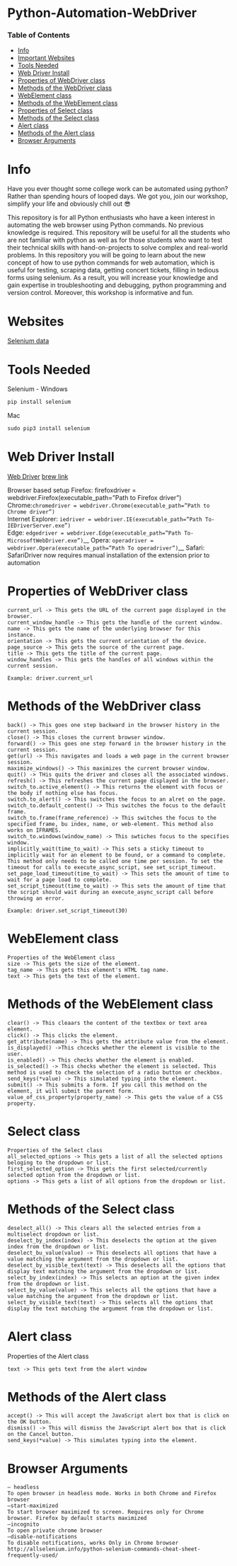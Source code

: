 # Python-Automation-WebDriver

### Table of Contents
- [Info](#Info)
- [Important Websites](#Websites)
- [Tools Needed](#Tools-Needed)
- [Web Driver Install](#Web-Driver-Install)
- [Properties of WebDriver class](#Properties-of-WebDriver-class)
- [Methods of the WebDriver class](#Methods-of-the-WebDriver-class)
- [WebElement class](#WebElement-class)
- [Methods of the WebElement class](#Methods-of-the-WebElement-class)
- [Properties of Select class](#Select-class)
- [Methods of the Select class](#Methods-of-the-Select-class)
- [Alert class](#Alert-class)
- [Methods of the Alert class](#Methods-of-the-Alert-class)
- [Browser Arguments](#Browser-Arguments)

# Info
Have you ever thought some college work can be automated using python? Rather than spending hours of looped days.  We got you, join our workshop, simplify your life and obviously chill out 😎  

This repository is for all Python enthusiasts who have a keen interest in automating the web browser using Python commands. No previous knowledge is required.  This repository will be useful for all the students who are not familiar with python as well as for those students who want to test their technical skills with hand-on-projects to solve complex and real-world problems. In this repository you will be going to learn about the new concept of how to use python commands for web automation, which is useful for testing, scraping data, getting concert tickets, filling in tedious forms using selenium. As a result, you will increase your knowledge and gain expertise in troubleshooting and debugging, python programming and version control. Moreover, this workshop is informative and fun.

# Websites
[Selenium data](https://selenium-python.readthedocs.io)


# Tools Needed
Selenium - 
Windows
``` py
pip install selenium
```

Mac
``` py
sudo pip3 install selenium
```

# Web Driver Install
[Web Driver](https://www.selenium.dev/documentation/webdriver/getting_started/install_drivers/)
[brew link](https://formulae.brew.sh/cask/chromedriver)

Browser based setup
Firefox: firefoxdriver = webdriver.Firefox(executable_path=”Path to Firefox driver”)<br />
Chrome:``` chromedriver = webdriver.Chrome(executable_path=”Path to Chrome driver”) ```<br />
Internet Explorer: ```iedriver = webdriver.IE(executable_path=”­Pat­h To­ IEDriverServer.exe”) ```<br />
Edge: ```edgedriver = webdriver.Edge(executable_path=”­Pat­h To­ MicrosoftWebDriver.exe”)```__
Opera: ```operadriver = webdriver.Opera(executable_path=”­Pat­h To­ operadriver”)```__
Safari: SafariDriver now requires manual installation of the extension prior to automation

# Properties of WebDriver class
```
current_url -> This gets the URL of the current page displayed in the browser.
current_window_handle -> This gets the handle of the current window.
name -> This gets the name of the underlying browser for this instance.
orientation -> This gets the current orientation of the device.
page_source -> This gets the source of the current page.
title -> This gets the title of the current page.
window_handles -> This gets the handles of all windows within the current session.

Example: driver.current_url
```


# Methods of the WebDriver class
```
back() -> This goes one step backward in the browser history in the current session.
close() -> This closes the current browser window.
forward() -> This goes one step forward in the browser history in the current session.
get(url) -> This navigates and loads a web page in the current browser session.
maximize_windows() -> This maximizes the current browser window.
quit() -> THis quits the driver and closes all the associated windows.
refresh() -> This refreshes the current page displayed in the browser.
switch_to.active_element() -> This returns the element with focus or the body if nothing else has focus.
switch.to_alert() -> This switches the focus to an alret on the page.
switch_to.default_content() -> This switches the focus to the default frame.
switch_to.frame(frame_reference) -> This switches the focus to the specified frame, bu index, name, or web-element. This method also works on IFRAMES.
switch_to.windows(window_name) -> This swtiches focus to the specifies window.
implicitly_wait(time_to_wait) -> This sets a sticky timeout to implicitly wait for an element to be found, or a command to complete. This method only needs to be called one time per session. To set the timeout for calls to execute_async_script, see set_script_timeout.
set_page_load_timeout(time_to_wait) -> This sets the amount of time to wait for a page load to complete.
set_script_timeout(time_to_wait) -> This sets the amount of time that the script should wait during an execute_async_script call before throwing an error.

Example: driver.set_script_timeout(30)
```


# WebElement class
```
Properties of the WebElement class
size -> This gets the size of the element.
tag_name -> This gets this element's HTML tag name.
text -> This gets the text of the element.
```


# Methods of the WebElement class
```
clear() -> This cleaars the content of the textbox or text area element.
click() -> This clicks the element.
get_attribute(name) -> This gets the attribute value from the element.
is_displayed() ->This chcecks whether the element is visible to the user.
is_enabled() -> This checks whether the element is enabled.
is_selected() -> This checks whether the element is selected. This method is used to check the selection of a radio button or checkbox.
send_keys(*value) -> This simulated typing into the element.
submit() -> This submits a form. If you call this method on the element, it will submit the parent form.
value_of_css_property(property_name) -> This gets the value of a CSS property.
```

# Select class
```
Properties of the Select class
all_selected_options -> This gets a list of all the selected options beloging to the dropdown or list.
first_selected_option -> This gets the first selected/currently selected option from the dropdown or list.
options -> This gets a list of all options from the dropdown or list.
```

# Methods of the Select class
```
deselect_all() -> This clears all the selected entries from a multiselect dropdown or list.
deselect_by_index(index) -> This deselects the option at the given index from the dropdown or list.
deselect_bu_value(value) -> This deselects all options that have a value matching the argument from the dropdown or list.
deselect_by_visible_text(text) -> This deselects all the options that display text matching the argument from the dropdown or list.
select_by_index(index) -> This selects an option at the given index from the dropdown or list.
select_by_value(value) -> This selects all the options that have a value matching the argument from the dropdown or list.
select_by_visible_text(text) -> This selects all the options that display the text matching the argument from the dropdown or list.
```

# Alert class
Properties of the Alert class
```
text -> This gets text from the alert window
```
# Methods of the Alert class
```
accept() -> This will accept the JavaScript alert box that is click on the OK button.
dismiss() -> This will dismiss the JavaScript alert box that is click on the Cancel button.
send_keys(*value) -> This simulates typing into the element.
```
# Browser Arguments
```
– headless
To open browser in headless mode. Works in both Chrome and Firefox browser
–start-maximized
To start browser maximized to screen. Requires only for Chrome browser. Firefox by default starts maximized
–incognito
To open private chrome browser
–disable-notifications
To disable notifications, works Only in Chrome browser
http://allselenium.info/python-selenium-commands-cheat-sheet-frequently-used/
```